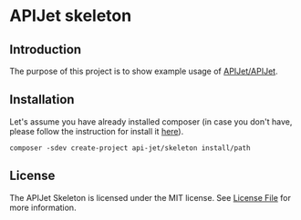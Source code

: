 # APIJet skeleton

## Introduction
The purpose of this project is to show example usage of [APIJet/APIJet](https://github.com/APIJet/APIJet).


## Installation
Let's assume you have already installed composer (in case you don't have, please follow the instruction for install it [here](https://getcomposer.org/download/)). 

    composer -sdev create-project api-jet/skeleton install/path

## License
The APIJet Skeleton is licensed under the MIT license. See [License File](LICENSE.md) for more information.
